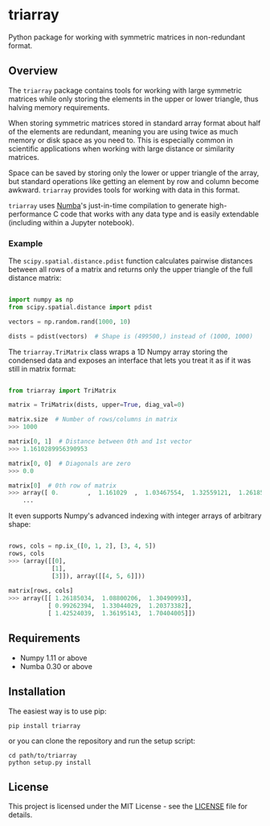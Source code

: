 # triarray

Python package for working with symmetric matrices in non-redundant format.


## Overview

The `triarray` package contains tools for working with large symmetric matrices while only storing the elements in the upper or lower triangle, thus halving memory requirements.

When storing symmetric matrices stored in standard array format about half of the elements are redundant, meaning you are using twice as much memory or disk space as you need to. This is especially common in scientific applications when working with large distance or similarity matrices.

Space can be saved by storing only the lower or upper triangle of the array, but standard operations like getting an element by row and column become awkward. ``triarray`` provides tools for working with data in this format.

``triarray`` uses [Numba](http://numba.pydata.org/)'s just-in-time compilation to generate high-performance C code that works with any data type and is easily extendable (including within a Jupyter notebook).


### Example

The `scipy.spatial.distance.pdist` function calculates pairwise distances between all rows of a matrix and returns only the upper triangle of the full distance matrix:

```python

import numpy as np
from scipy.spatial.distance import pdist

vectors = np.random.rand(1000, 10)

dists = pdist(vectors)  # Shape is (499500,) instead of (1000, 1000)

```

The `triarray.TriMatrix` class wraps a 1D Numpy array storing the condensed data and exposes an interface that lets you treat it as if it was still in matrix format:

```python

from triarray import TriMatrix

matrix = TriMatrix(dists, upper=True, diag_val=0)

matrix.size  # Number of rows/columns in matrix
>>> 1000

matrix[0, 1]  # Distance between 0th and 1st vector
>>> 1.1610289956390953

matrix[0, 0]  # Diagonals are zero
>>> 0.0

matrix[0]  # 0th row of matrix
>>> array([ 0.        ,  1.161029  ,  1.03467554,  1.32559121,  1.26185034,
    ...

```

It even supports Numpy's advanced indexing with integer arrays of arbitrary shape:

```python

rows, cols = np.ix_([0, 1, 2], [3, 4, 5])
rows, cols
>>> (array([[0],
            [1],
            [3]]), array([[4, 5, 6]]))
            
matrix[rows, cols]
>>> array([[ 1.26185034,  1.08800206,  1.30490993],
           [ 0.99262394,  1.33044029,  1.20373382],
           [ 1.42524039,  1.36195143,  1.70404005]])

```


## Requirements

* Numpy 1.11 or above
* Numba 0.30 or above


## Installation

The easiest way is to use pip:

    pip install triarray
    
or you can clone the repository and run the setup script:

    cd path/to/triarray
    python setup.py install


## License

This project is licensed under the MIT License - see the [LICENSE](LICENSE) file for details.
